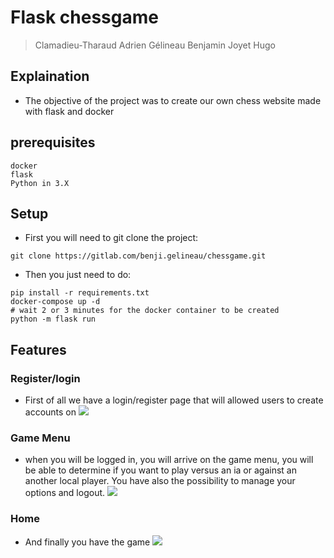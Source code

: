 # Flask chessgame

> Clamadieu-Tharaud Adrien
> Gélineau Benjamin
> Joyet Hugo

## Explaination

- The objective of the project was to create our own chess website made with flask and docker

## prerequisites

```
docker
flask
Python in 3.X
```

## Setup

- First you will need to git clone the project:

```
git clone https://gitlab.com/benji.gelineau/chessgame.git
```

- Then you just need to do:

```
pip install -r requirements.txt
docker-compose up -d
# wait 2 or 3 minutes for the docker container to be created
python -m flask run
```

## Features

### Register/login

- First of all we have a login/register page that will allowed users to create accounts on
  ![](https://i.imgur.com/zdlNJOJ.png)

### Game Menu

- when you will be logged in, you will arrive on the game menu, you will be able to determine if you want to play versus an ia or against an another local player. You have also the possibility to manage your options and logout.
  ![](https://i.imgur.com/csS8UOq.png)

### Home

- And finally you have the game
  ![](https://i.imgur.com/pyRWZhe.png)
